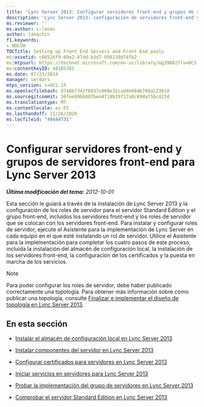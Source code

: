 ```yaml
---
title: 'Lync Server 2013: Configurar servidores front-end y grupos de servidores front-end'
description: 'Lync Server 2013: configuración de servidores front-end y grupos front-end.'
ms.reviewer: ''
ms.author: v-lanac
author: lanachin
f1.keywords:
- NOCSH
TOCTitle: Setting up Front End Servers and Front End pools
ms:assetid: c88526f9-69e2-47dd-b3d7-056139d74fb2
ms:mtpsurl: https://technet.microsoft.com/en-us/library/Gg398827(v=OCS.15)
ms:contentKeyID: 48185381
ms.date: 07/23/2014
manager: serdars
mtps_version: v=OCS.15
ms.openlocfilehash: d746bf342f6937c068e32caddd484b708a123910
ms.sourcegitcommit: 36fee89bb887bea4f18b19f17a8c69daf5bc423d
ms.translationtype: MT
ms.contentlocale: es-ES
ms.lasthandoff: 11/26/2020
ms.locfileid: "49444731"
---
```

# <a name="setting-up-front-end-servers-and-front-end-pools-for-lync-server-2013"></a>Configurar servidores front-end y grupos de servidores front-end para Lync Server 2013

<div data-xmlns="http://www.w3.org/1999/xhtml">

<div class="topic" data-xmlns="http://www.w3.org/1999/xhtml" data-msxsl="urn:schemas-microsoft-com:xslt" data-cs="https://msdn.microsoft.com/">

<div data-asp="https://msdn2.microsoft.com/asp">



</div>

<div id="mainSection">

<div id="mainBody">

<span> </span>

_**Última modificación del tema:** 2012-10-01_

Esta sección le guiará a través de la instalación de Lync Server 2013 y la configuración de los roles de servidor para el servidor Standard Edition y el grupo front-end, incluidos los servidores front-end y los roles de servidor que se colocan con los servidores front-end. Para instalar y configurar roles de servidor, ejecute el Asistente para la implementación de Lync Server en cada equipo en el que esté instalando un rol de servidor. Utilice el Asistente para la implementación para completar los cuatro pasos de este proceso, incluida la instalación del almacén de configuración local, la instalación de los servidores front-end, la configuración de los certificados y la puesta en marcha de los servicios.

<div>


> [!NOTE]  
> Para poder configurar los roles de servidor, debe haber publicado correctamente una topología. Para obtener más información sobre cómo publicar una topología, consulte <A href="lync-server-2013-finalizing-and-implementing-the-topology-design.md">Finalizar e implementar el diseño de topología en Lync Server 2013</A>.



</div>

<div>

## <a name="in-this-section"></a>En esta sección

  - [Instalar el almacén de configuración local en Lync Server 2013](lync-server-2013-install-the-local-configuration-store.md)

  - [Instalar componentes del servidor en Lync Server 2013](lync-server-2013-install-lync-server-server-components.md)

  - [Configurar certificados para servidores en Lync Server 2013](lync-server-2013-configure-certificates-for-servers.md)

  - [Iniciar servicios en servidores para Lync Server 2013](lync-server-2013-start-services-on-servers.md)

  - [Probar la implementación del grupo de servidores en Lync Server 2013](lync-server-2013-test-the-pool-deployment.md)

  - [Comprobar el servidor Standard Edition en Lync Server 2013](lync-server-2013-test-the-standard-edition-server.md)

</div>

</div>

<span> </span>

</div>

</div>

</div>

